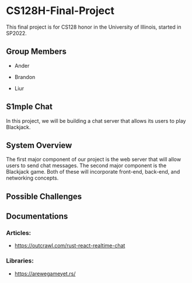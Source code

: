 # CS128H-Final-Project

This final project is for CS128 honor in the University of Illinois, started in SP2022.

## Group Members

- Ander

- Brandon

- Liur

## S1mple Chat

In this project, we will be building a chat server that allows its users to play Blackjack.

## System Overview

The first major component of our project is the web server that will allow users to send chat messages. The second major component is the Blackjack game. Both of these will incorporate front-end, back-end, and networking concepts.

## Possible Challenges

## Documentations

### Articles:

- https://outcrawl.com/rust-react-realtime-chat

### Libraries: 

- https://arewegameyet.rs/
